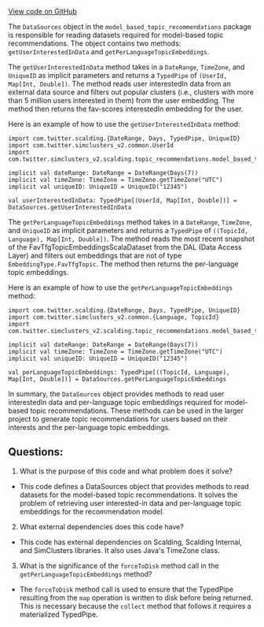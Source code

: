 [View code on GitHub](https://github.com/misbahsy/the-algorithm/src/scala/com/twitter/simclusters_v2/scalding/topic_recommendations/model_based_topic_recommendations/DataSources.scala)

The `DataSources` object in the `model_based_topic_recommendations` package is responsible for reading datasets required for model-based topic recommendations. The object contains two methods: `getUserInterestedInData` and `getPerLanguageTopicEmbeddings`.

The `getUserInterestedInData` method takes in a `DateRange`, `TimeZone`, and `UniqueID` as implicit parameters and returns a `TypedPipe` of `(UserId, Map[Int, Double])`. The method reads user interestedIn data from an external data source and filters out popular clusters (i.e., clusters with more than 5 million users interested in them) from the user embedding. The method then returns the fav-scores interestedIn embedding for the user.

Here is an example of how to use the `getUserInterestedInData` method:

```
import com.twitter.scalding.{DateRange, Days, TypedPipe, UniqueID}
import com.twitter.simclusters_v2.common.UserId
import com.twitter.simclusters_v2.scalding.topic_recommendations.model_based_topic_recommendations.DataSources

implicit val dateRange: DateRange = DateRange(Days(7))
implicit val timeZone: TimeZone = TimeZone.getTimeZone("UTC")
implicit val uniqueID: UniqueID = UniqueID("12345")

val userInterestedInData: TypedPipe[(UserId, Map[Int, Double])] = DataSources.getUserInterestedInData
```

The `getPerLanguageTopicEmbeddings` method takes in a `DateRange`, `TimeZone`, and `UniqueID` as implicit parameters and returns a `TypedPipe` of `((TopicId, Language), Map[Int, Double])`. The method reads the most recent snapshot of the FavTfgTopicEmbeddingsScalaDataset from the DAL (Data Access Layer) and filters out embeddings that are not of type `EmbeddingType.FavTfgTopic`. The method then returns the per-language topic embeddings.

Here is an example of how to use the `getPerLanguageTopicEmbeddings` method:

```
import com.twitter.scalding.{DateRange, Days, TypedPipe, UniqueID}
import com.twitter.simclusters_v2.common.{Language, TopicId}
import com.twitter.simclusters_v2.scalding.topic_recommendations.model_based_topic_recommendations.DataSources

implicit val dateRange: DateRange = DateRange(Days(7))
implicit val timeZone: TimeZone = TimeZone.getTimeZone("UTC")
implicit val uniqueID: UniqueID = UniqueID("12345")

val perLanguageTopicEmbeddings: TypedPipe[((TopicId, Language), Map[Int, Double])] = DataSources.getPerLanguageTopicEmbeddings
```

In summary, the `DataSources` object provides methods to read user interestedIn data and per-language topic embeddings required for model-based topic recommendations. These methods can be used in the larger project to generate topic recommendations for users based on their interests and the per-language topic embeddings.
## Questions: 
 1. What is the purpose of this code and what problem does it solve?
- This code defines a DataSources object that provides methods to read datasets for the model-based topic recommendations. It solves the problem of retrieving user interested-in data and per-language topic embeddings for the recommendation model.

2. What external dependencies does this code have?
- This code has external dependencies on Scalding, Scalding Internal, and SimClusters libraries. It also uses Java's TimeZone class.

3. What is the significance of the `forceToDisk` method call in the `getPerLanguageTopicEmbeddings` method?
- The `forceToDisk` method call is used to ensure that the TypedPipe resulting from the `map` operation is written to disk before being returned. This is necessary because the `collect` method that follows it requires a materialized TypedPipe.